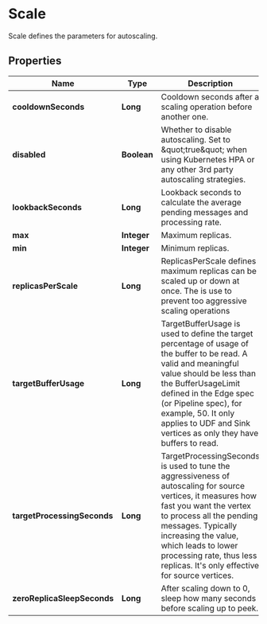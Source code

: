 

# Scale

Scale defines the parameters for autoscaling.

## Properties

Name | Type | Description | Notes
------------ | ------------- | ------------- | -------------
**cooldownSeconds** | **Long** | Cooldown seconds after a scaling operation before another one. |  [optional]
**disabled** | **Boolean** | Whether to disable autoscaling. Set to \&quot;true\&quot; when using Kubernetes HPA or any other 3rd party autoscaling strategies. |  [optional]
**lookbackSeconds** | **Long** | Lookback seconds to calculate the average pending messages and processing rate. |  [optional]
**max** | **Integer** | Maximum replicas. |  [optional]
**min** | **Integer** | Minimum replicas. |  [optional]
**replicasPerScale** | **Long** | ReplicasPerScale defines maximum replicas can be scaled up or down at once. The is use to prevent too aggressive scaling operations |  [optional]
**targetBufferUsage** | **Long** | TargetBufferUsage is used to define the target percentage of usage of the buffer to be read. A valid and meaningful value should be less than the BufferUsageLimit defined in the Edge spec (or Pipeline spec), for example, 50. It only applies to UDF and Sink vertices as only they have buffers to read. |  [optional]
**targetProcessingSeconds** | **Long** | TargetProcessingSeconds is used to tune the aggressiveness of autoscaling for source vertices, it measures how fast you want the vertex to process all the pending messages. Typically increasing the value, which leads to lower processing rate, thus less replicas. It&#39;s only effective for source vertices. |  [optional]
**zeroReplicaSleepSeconds** | **Long** | After scaling down to 0, sleep how many seconds before scaling up to peek. |  [optional]



